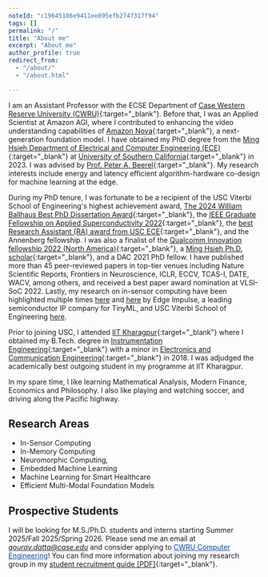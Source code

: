 ```yaml
---
noteId: "c19645106e9411ee895efb2747317f94"
tags: []
permalink: "/"
title: "About me"
excerpt: "About me"
author_profile: true
redirect_from:
  - "/about/"
  - "/about.html"

---
```


I am an Assistant Professor with the ECSE Department of [Case Western Reserve University (CWRU)](https://case.edu/){:target="_blank"}. Before that, I was an Applied Scientist at Amazon AGI, where I contributed to enhancing the video understanding capabilities of [Amazon Nova](https://aws.amazon.com/ai/generative-ai/nova/?gclid=Cj0KCQiAhbi8BhDIARIsAJLOlucsx9KxXwToIdKG7pYLuge9e1ADvtlsc_rqnu5IP4B1sm5dgj2UOGIaAplmEALw_wcB&trk=36201f68-a9b0-45cc-849b-8ab260660e1c&sc_channel=ps&ef_id=Cj0KCQiAhbi8BhDIARIsAJLOlucsx9KxXwToIdKG7pYLuge9e1ADvtlsc_rqnu5IP4B1sm5dgj2UOGIaAplmEALw_wcB:G:s&s_kwcid=AL!4422!3!692006004844!e!!g!!amazon%20nova!21048268689!159639953895){:target="_blank"}, a next-generation foundation model. I have obtained my PhD degree from the [Ming Hsieh Department of Electrical and Computer Engineering (ECE)](https://minghsiehece.usc.edu/){:target="_blank"} at [University of Southern California](https://www.usc.edu/){:target="_blank"} in 2023. I was advised by [Prof. Peter A. Beerel](https://sites.usc.edu/eessc/people/){:target="_blank"}. My research interests include energy and latency efficient algorithm-hardware co-design for machine learning at the edge. 

During my PhD tenure, I was fortunate to be a recipient of the USC Viterbi School of Engineering's highest achievement award, [The 2024 William Ballhaus Best PhD Dissertation Award](https://minghsiehece.usc.edu/2024/05/gourav-datta-wins-ballhaus-prize-for-best-phd-dissertation-at-hooding-ceremony/){:target="_blank"}, the [IEEE Graduate Fellowship on Applied Superconductivity 2022](https://ieeecsc.org/awards/ieee-csc-graduate-study-fellowship-applied-superconductivity){:target="_blank"}, the [best Research Assistant (RA) award from USC ECE](https://drive.google.com/drive/folders/1MFgrPcU0LMQdcmaT7tOWssGwcgk_BC9o){:target="_blank"}, and the Annenberg fellowship. I was also a finalist of the [Qualcomm Innovation fellowship 2022 (North America)](https://www.qualcomm.com/research/university-relations/innovation-fellowship/finalists){:target="_blank"}, a [Ming Hsieh Ph.D. scholar](https://minghsiehece.usc.edu/mhi-home/mhi-mhi-scholars/){:target="_blank"}, and a DAC 2021 PhD fellow. I have published more than 45 peer-reviewed papers in top-tier venues including Nature Scientific Reports, Frontiers in Neuroscience, ICLR, ECCV, TCAS-I, DATE, WACV, among others, and received a best paper award nomination at VLSI-SoC 2022. Lastly, my research on in-sensor computing have been highlighted multiple times [here](https://www.linkedin.com/feed/update/urn:li:activity:6968231572244152320/) and [here](https://www.linkedin.com/feed/update/urn:li:activity:6907836062614597633) by Edge Impulse, a leading semiconductor IP company for TinyML, and USC Viterbi School of Engineering [here](https://viterbischool.usc.edu/news/2023/03/smarter-cameras-a-new-vision-for-the-future/).



Prior to joining USC, I attended [IIT Kharagpur](https://www.iitkgp.ac.in/){:target="_blank"} where I obtained my B.Tech. degree in [Instrumentation Engineering](https://erp.iitkgp.ac.in/ERPWebServices/curricula/CurriculaSubjectsList.jsp?stuType=UG&splCode=IE){:target="_blank"} with a minor in [Electronics and Communication Engineering](http://www.ecdept.iitkgp.ac.in/){:target="_blank"} in 2018. I was adjudged the academically best outgoing student in my programme at IIT Kharagpur.

In my spare time, I like learning Mathematical Analysis, Modern Finance, Economics and Philosophy. I also like playing and watching soccer, and driving along the Pacific highway.

Research Areas
--------------

* In-Sensor Computing
* In-Memory Computing
* Neuromorphic Computing, 
* Embedded Machine Learning 
* Machine Learning for Smart Healthcare 
* Efficient Multi-Modal Foundation Models

Prospective Students
--------------------

I will be looking for M.S./Ph.D. students and interns starting Summer 2025/Fall 2025/Spring 2026. Please send me an email at *gourav.datta@case.edu* and consider applying to <a href="https://engineering.case.edu/electrical-computer-and-systems-engineering/academics/computer-engineering/doctor-philosophy" style="color:#0645AD;">CWRU Computer Engineering</a>! You can find more information about joining my research group in my [student recruitment guide [PDF]](/files/student-recruitment.pdf){:target="_blank"}.



